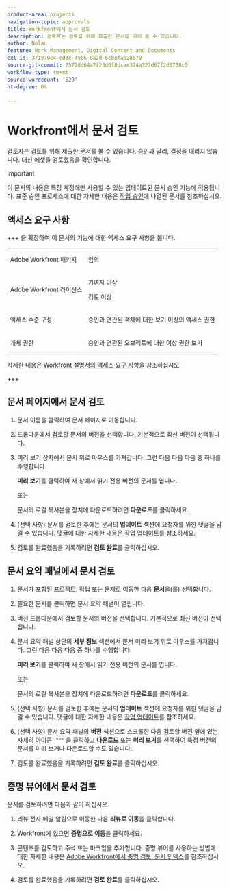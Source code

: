 ```yaml
---
product-area: projects
navigation-topic: approvals
title: Workfront에서 문서 검토
description: 검토자는 검토를 위해 제출한 문서를 미리 볼 수 있습니다.
author: Nolan
feature: Work Management, Digital Content and Documents
exl-id: 371970e4-cd3e-49b6-8a2d-6cb8fa628679
source-git-commit: 7572dd64a7f23d6f8dcae374a327d67f2d6738c5
workflow-type: tm+mt
source-wordcount: '529'
ht-degree: 0%

---
```


# Workfront에서 문서 검토

검토자는 검토를 위해 제출한 문서를 볼 수 있습니다. 승인과 달리, 결정을 내리지 않습니다. 대신 에셋을 검토했음을 확인합니다.

>[!IMPORTANT]
>
>이 문서의 내용은 특정 계정에만 사용할 수 있는 업데이트된 문서 승인 기능에 적용됩니다. 표준 승인 프로세스에 대한 자세한 내용은 [작업 승인](/help/quicksilver/review-and-approve-work/manage-approvals/manage-approvals.md)에 나열된 문서를 참조하십시오.

## 액세스 요구 사항

+++ 을 확장하여 이 문서의 기능에 대한 액세스 요구 사항을 봅니다.

<table style="table-layout:auto"> 
 <col> 
 <col> 
 <tbody> 
  <tr> 
   <td role="rowheader">Adobe Workfront 패키지</td> 
   <td> <p>임의</p> </td> 
  </tr> 
  <tr> 
   <td role="rowheader">Adobe Workfront 라이선스</td> 
   <td> 
   <p>기여자 이상</p>
   <p>검토 이상</p> </td> 
  </tr> 
  <tr> 
   <td role="rowheader">액세스 수준 구성</td> 
   <td> <p>승인과 연관된 객체에 대한 보기 이상의 액세스 권한</p> </td> 
  </tr> 
  <tr> 
   <td role="rowheader">개체 권한</td> 
   <td> <p>승인과 연관된 오브젝트에 대한 이상 권한 보기</p> </td> 
  </tr> 
 </tbody> 
</table>

자세한 내용은 [Workfront 설명서의 액세스 요구 사항](/help/quicksilver/administration-and-setup/add-users/access-levels-and-object-permissions/access-level-requirements-in-documentation.md)을 참조하십시오.

+++

<!--
## Review a document from Home
Add once functionality is added
-->

## 문서 페이지에서 문서 검토

1. 문서 이름을 클릭하여 문서 페이지로 이동합니다.

1. 드롭다운에서 검토할 문서의 버전을 선택합니다. 기본적으로 최신 버전이 선택됩니다.

1. 미리 보기 상자에서 문서 위로 마우스를 가져갑니다. 그런 다음 다음 다음 중 하나를 수행합니다.

   **미리 보기**&#x200B;를 클릭하여 새 창에서 읽기 전용 버전의 문서를 엽니다.

   또는

   문서의 로컬 복사본을 장치에 다운로드하려면 **다운로드**&#x200B;를 클릭하세요.

1. (선택 사항) 문서를 검토한 후에는 문서의 **업데이트** 섹션에 요청자를 위한 댓글을 남길 수 있습니다. 댓글에 대한 자세한 내용은 [작업 업데이트](/help/quicksilver/workfront-basics/updating-work-items-and-viewing-updates/update-work.md)를 참조하세요.
1. 검토를 완료했음을 기록하려면 **검토 완료**&#x200B;를 클릭하십시오.

## 문서 요약 패널에서 문서 검토

1. 문서가 포함된 프로젝트, 작업 또는 문제로 이동한 다음 **문서**&#x200B;을(를) 선택합니다.

1. 필요한 문서를 클릭하면 문서 요약 패널이 열립니다.

1. 버전 드롭다운에서 검토할 문서의 버전을 선택합니다. 기본적으로 최신 버전이 선택됩니다.

1. 문서 요약 패널 상단의 **세부 정보** 섹션에서 문서 미리 보기 위로 마우스를 가져갑니다. 그런 다음 다음 다음 중 하나를 수행합니다.

   **미리 보기**&#x200B;를 클릭하여 새 창에서 읽기 전용 버전의 문서를 엽니다.

   또는

   문서의 로컬 복사본을 장치에 다운로드하려면 **다운로드**&#x200B;를 클릭하세요.

1. (선택 사항) 문서를 검토한 후에는 문서의 **업데이트** 섹션에 요청자를 위한 댓글을 남길 수 있습니다. 댓글에 대한 자세한 내용은 [작업 업데이트](/help/quicksilver/workfront-basics/updating-work-items-and-viewing-updates/update-work.md)를 참조하세요.

1. (선택 사항) 문서 요약 패널의 **버전** 섹션으로 스크롤한 다음 검토할 버전 옆에 있는 자세히 아이콘 ![자세히 아이콘](../assets/more-icon.png)을 클릭하고 **다운로드** 또는 **미리 보기**&#x200B;를 선택하여 특정 버전의 문서를 미리 보거나 다운로드할 수도 있습니다.
1. 검토를 완료했음을 기록하려면 **검토 완료**&#x200B;를 클릭하십시오.

## 증명 뷰어에서 문서 검토

문서를 검토하려면 다음과 같이 하십시오.

1. 리뷰 전자 메일 알림으로 이동한 다음 **리뷰로 이동**&#x200B;을 클릭합니다.

1. Workfront에 있으면 **증명으로 이동**&#x200B;을 클릭하세요.

1. 콘텐츠를 검토하고 주석 또는 마크업을 추가합니다. 증명 뷰어를 사용하는 방법에 대한 자세한 내용은 [Adobe Workfront에서 증명 검토: 문서 인덱스](/help/quicksilver/review-and-approve-work/proofing/reviewing-proofs-within-workfront/review-proofs-in-wf.md)를 참조하십시오.

1. 검토를 완료했음을 기록하려면 **검토 완료**&#x200B;를 클릭하십시오.

<!--## Review a document from the Frame.io viewer

To review a document from the Frame.io viewer, your Workfront instance must be integrated with Frame.io. For more information, see the [Frame.io integration overview](/help/quicksilver/review-and-approve-work/native-integrations/frame-io/frame-int-overview.md).-->
